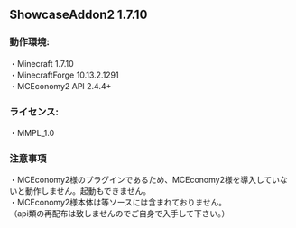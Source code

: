 ## ShowcaseAddon2 1.7.10

### 動作環境:
・Minecraft 1.7.10
<br>・MinecraftForge 10.13.2.1291
<br>・MCEconomy2 API 2.4.4+
 
### ライセンス:
・MMPL_1.0


### 注意事項
・MCEconomy2様のプラグインであるため、MCEconomy2様を導入していないと動作しません。起動もできません。
<br>・MCEconomy2様本体は等ソースには含まれておりません。
<br>（api類の再配布は致しませんのでご自身で入手して下さい。）


